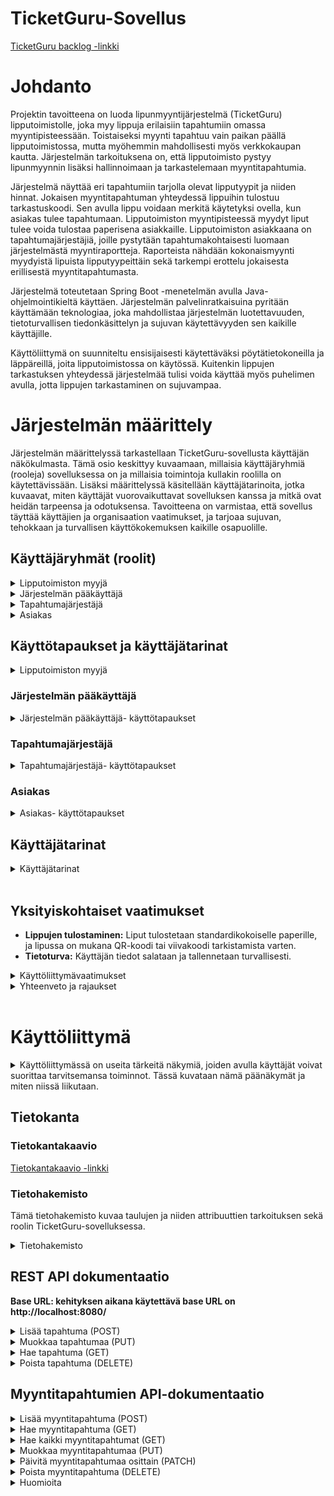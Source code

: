 # TicketGuru-Sovellus

[TicketGuru backlog -linkki](https://docs.google.com/spreadsheets/d/1MQNqwOzjuIXldOeYIx_NevCTvQeL70HyKikxyzmMKN8/edit?gid=0#gid=0)

# Johdanto
Projektin tavoitteena on luoda lipunmyyntijärjestelmä (TicketGuru) lipputoimistolle, joka myy lippuja erilaisiin tapahtumiin omassa myyntipisteessään. Toistaiseksi myynti tapahtuu vain paikan päällä lipputoimistossa, mutta myöhemmin mahdollisesti myös verkkokaupan kautta. Järjestelmän tarkoituksena on, että lipputoimisto pystyy lipunmyynnin lisäksi hallinnoimaan ja tarkastelemaan myyntitapahtumia.

Järjestelmä näyttää eri tapahtumiin tarjolla olevat lipputyypit ja niiden hinnat. Jokaisen myyntitapahtuman yhteydessä lippuihin tulostuu tarkastuskoodi. Sen avulla lippu voidaan merkitä käytetyksi ovella, kun asiakas tulee tapahtumaan. Lipputoimiston myyntipisteessä myydyt liput tulee voida tulostaa paperisena asiakkaille. Lipputoimiston asiakkaana on tapahtumajärjestäjiä, joille pystytään tapahtumakohtaisesti luomaan järjestelmästä myyntiraportteja. Raporteista nähdään kokonaismyynti myydyistä lipuista lipputyypeittäin sekä tarkempi erottelu jokaisesta erillisestä myyntitapahtumasta. 

Järjestelmä toteutetaan Spring Boot -menetelmän avulla Java-ohjelmointikieltä käyttäen. Järjestelmän palvelinratkaisuina pyritään käyttämään teknologiaa, joka mahdollistaa järjestelmän luotettavuuden, tietoturvallisen tiedonkäsittelyn ja sujuvan käytettävyyden sen kaikille käyttäjille. 

Käyttöliittymä on suunniteltu ensisijaisesti käytettäväksi pöytätietokoneilla ja läppäreillä, joita lipputoimistossa on käytössä. Kuitenkin lippujen tarkastuksen yhteydessä järjestelmää tulisi voida käyttää myös puhelimen avulla, jotta lippujen tarkastaminen on sujuvampaa.

# Järjestelmän määrittely

Järjestelmän määrittelyssä tarkastellaan TicketGuru-sovellusta käyttäjän näkökulmasta. Tämä osio keskittyy kuvaamaan, millaisia käyttäjäryhmiä (rooleja) sovelluksessa on ja millaisia toimintoja kullakin roolilla on käytettävissään. Lisäksi määrittelyssä käsitellään käyttäjätarinoita, jotka kuvaavat, miten käyttäjät vuorovaikuttavat sovelluksen kanssa ja mitkä ovat heidän tarpeensa ja odotuksensa. Tavoitteena on varmistaa, että sovellus täyttää käyttäjien ja organisaation vaatimukset, ja tarjoaa sujuvan, tehokkaan ja turvallisen käyttökokemuksen kaikille osapuolille.

## Käyttäjäryhmät (roolit)
<details>
<summary> Lipputoimiston myyjä</summary>


### Lipputoimiston myyjä
- Pystyy tarkastelemaan eri tapahtumien lippuja, niiden tyyppejä ja hintoja.
- Voi myydä asiakkaalle lipun ja tulostaa sen.
- Voi tarkastella myymiensä lippujen myyntiraportteja.
- Ei pysty muokkaamaan tapahtumiin kirjattuja lipputietoja tai hintoja.
</details>

<details>
<summary> Järjestelmän pääkäyttäjä</summary>

### Järjestelmän pääkäyttäjä
- Lipputoimiston henkilökuntaa.
- Pystyy käyttämään kaikkia järjestelmän ominaisuuksia (lisäys, muokkaus, poisto).
- Voi tarkastella kaikkien tapahtumien myyntiraportteja.
- Hallinnoi järjestelmän käyttäjien käyttöoikeuksia järjestelmään.
</details>

<details>
<summary> Tapahtumajärjestäjä</summary>

### Tapahtumajärjestäjä
- Pystyy tarkastelemaan omien tapahtumiensa lipputietoja.
- Voi luoda ja tulostaa myyntiraportteja omista tapahtumista.
</details>

<details>
<summary> Asiakas</summary>

### Asiakas
- Voi ostaa lippuja Lipputoimiston myyntipisteestä.
- Näkee ostamansa lipun tiedot (tapahtuma, lipputyyppi, hinta, tarkistuskoodi). Lipussa näkyy myös ostopäivämäärä ja aika.
</details>


## Käyttötapaukset ja käyttäjätarinat
<details>
<summary> Lipputoimiston myyjä </summary>

### Lipputoimiston myyjä

<details>
<summary> Lipputoimiston myyjä- käyttötapaukset</summary>
</br>

- **Käyttötapaus 1: Tapahtumien tarkastelu**
  - **Tavoite:** Myyjä haluaa tarkastella tapahtumien lippuja, niiden tyyppejä ja hintoja.
  - **Toimet:** Myyjä navigoi järjestelmään, valitsee tarkasteltavan tapahtuman ja katsoo sen tiedot, kuten lipputyypit ja lippujen hinnat.
  - **Tulos:** Myyjä saa näkyviin valitun tapahtuman tiedot ja voi tarkastella sen ominaisuuksia.

- **Käyttötapaus 2: Lipun myynti**
    - **Tavoite:** Myyjä haluaa myydä lipun asiakkaalle.
    - **Toimet:** Myyjä valitsee tapahtuman, valitsee lipputyypin, syöttää asiakkaan tiedot, hyväksyy maksun ja tulostaa lipun.
    - **Tulos:** Asiakas saa lipun ja järjestelmä tallentaa myyntitapahtuman tiedot.

- **Käyttötapaus 3: Myyntiraporttien tarkastelu**
    - **Tavoite:** Myyjä haluaa tarkastella myymiään lippuja.
    - **Toimet:** Myyjä kirjautuu järjestelmään, valitsee ajanjakson ja tarkastelee raporttia omista myynneistään.
    - **Tulos:** Myyjä saa näkyviin raportin myymistään lipuista.
</details>

</details>

### Järjestelmän pääkäyttäjä

<details>
<summary> Järjestelmän pääkäyttäjä- käyttötapaukset </summary>
</br>

- **Käyttötapaus 1: Tapahtuman luominen**
    - **Tavoite:** Pääkäyttäjä haluaa lisätä uuden tapahtuman järjestelmään.
    - **Toimet:** Pääkäyttäjä syöttää tapahtuman tiedot (nimi, päivämäärä, lipputyypit, hinnat) ja tallentaa tiedot.
    - **Tulos:** Uusi tapahtuma on näkyvissä järjestelmässä ja myytävissä liput on määritelty.

- **Käyttötapaus 2: Käyttäjien hallinta**
    - **Tavoite:** Pääkäyttäjä haluaa lisätä tai poistaa käyttäjän järjestelmässä.
    - **Toimet:** Pääkäyttäjä luo uuden käyttäjätilin, määrittää roolin ja käyttöoikeudet tai poistaa käyttäjätilin käyttöoikeudet.
    - **Tulos:** Uusi käyttäjä on lisätty/poistettu ja voi käyttää järjestelmää määritettyjen oikeuksien mukaisesti.

- **Käyttötapaus 3: Tapahtumien myyntiraporttien tarkastelu**
    - **Tavoite:** Pääkäyttäjä haluaa tarkastella kaikkien tapahtumien myyntiraportteja.
    - **Toimet:** Pääkäyttäjä kirjautuu järjestelmään, valitsee tarkasteltavat tapahtumat ja aikajaksot, ja tarkastelee myyntiraportteja.
    - **Tulos:** Pääkäyttäjä saa näkyviin yhteenvedon myynnistä kaikkien tapahtumien osalta ja voi analysoida myyntitietoja.

</details>

### Tapahtumajärjestäjä

<details>
<summary> Tapahtumajärjestäjä- käyttötapaukset </summary>
</br>

- **Käyttötapaus 1: Myyntiraportin luominen**
    - **Tavoite:** Tapahtumajärjestäjä haluaa tarkastella myyntiraporttia omasta tapahtumastaan.
    - **Toimet:** Tapahtumajärjestäjä valitsee tapahtuman ja aikajakson, luo raportin ja tulostaa sen.
    - **Tulos:** Tapahtumajärjestäjä saa raportin tapahtuman myynnistä.

- **Käyttötapaus 2: Myyntiraporttien tarkastelu**
    - **Tavoite:** Tapahtumajärjestäjä haluaa tarkastella myymiään lippuja.
    - **Toimet:** Tapahtumajärjestäjä kirjautuu järjestelmään, valitsee ajanjakson ja tarkastelee raporttia omista myynneistään.
    - **Tulos:** Tapahtumajärjestäjä saa näkyviin raportin myymistään lipuista.
</details>

</details>

### Asiakas

<details>
<summary> Asiakas- käyttötapaukset</summary>
</br>

- **Käyttötapaus 1: Lipun ostaminen**
    - **Tavoite:** Asiakas haluaa ostaa lipun tapahtumaan.
    - **Toimet:** Asiakas valitsee tapahtuman, valitsee lipputyypin, maksaa lipun ja saa tulostetun lipun.
    - **Tulos:** Asiakas saa lipun ja voi tarkistaa sen tiedot.

- **Käyttötapaus 2: Lippujen tarkastelu**
    - **Tavoite:** Asiakas haluaa tarkastella ostamansa lipun tietoja.
    - **Toimet:** Asiakas kirjautuu järjestelmään, valitsee lipun ja tarkastelee sen tietoja, kuten tapahtuman, lipputyypin, hinnan ja tarkistuskoodin.
    - **Tulos:** Asiakas näkee lipun tiedot ja voi varmistaa lipun oikeellisuuden.
</details>

## Käyttäjätarinat
<details> 
    <summary> Käyttäjätarinat </summary>

<details>
<summary>  Lista käyttäjätarinoista   </summary>
</br>

- **Käyttäjänä haluan ostaa liput tapahtumaan** niin, että voin valita tapahtuman, lipputyypin (aikuinen, lapsi, eläkeläinen jne.) ja ostaa haluamani määrän lippuja helposti. Tavoitteenani on sujuva ostokokemus ilman ongelmia.

- **Käyttäjänä haluan nähdä kaikki tulevat tapahtumat** niin, että voin valita tapahtuman ajan, paikan ja kuvauksen perusteella.

- **Käyttäjänä haluan tarkastella myyntiraporttia** niin, että näen myydyt liput (tyypin ja määrän) ja kokonaissumman nopeasti yhdellä silmäyksellä.

- **Käyttäjänä haluan hallinnoida tapahtumia** niin, että voin lisätä, muokata ja poistaa tapahtumia, sekä hallita niihin liittyviä lippuja ja niiden määriä.

- **Käyttäjänä haluan tulostaa ostamani liput** niin, että voin käyttää niitä tapahtumassa ilman erillisiä toimenpiteitä.

- **Yrityksenä haluan pystyä näkemään lipunmyynnin trendejä** ajan mittaan, jotta voin suunnitella tulevia tapahtumia ja optimoida lippujen hinnoittelua.

- **Yrityksenä haluan luoda ja hallita tapahtumia** yksinkertaisesti, jotta voin lisätä uusia tapahtumia, määrittää lipputyypit, hinnat ja määrät tehokkaasti.

- **Yrityksenä haluan varmistaa, että sovellus toimii hyvin eri laitteilla**, jotta voin hallita tapahtumia ja tarkastella raportteja sekä työpöydältä että mobiililaitteilta.

- **Käyttäjänä haluan sovelluksen latautuvan nopeasti**, jotta voin käyttää sitä sujuvasti ilman pitkiä odotusaikoja.

- **Käyttäjänä haluan, että tietoni ovat suojattuja** ja että sovellus käyttää vahvoja salausmenetelmiä, jotta henkilökohtaiset tietoni ovat turvassa.

- **Yrityksenä haluan integroivan sovelluksen useisiin maksujärjestelmiin**, jotta asiakkaat voivat maksaa liput haluamallaan tavalla.

- **Käyttäjänä haluan sovelluksen olevan helppokäyttöinen ja intuitiivinen**, jotta voin löytää tarvittavat tiedot ja toiminnot vaivattomasti.

- **Kehittäjänä haluan laatia testitapaukset eri sovelluksen toiminnoille**, jotta voimme varmistaa, että kaikki osat toimivat oikein ennen julkaisua.

- **Kehittäjänä haluan seurata ja raportoida sovelluksen virheitä ja bugeja**, jotta ne voidaan korjata nopeasti ja parantaa sovelluksen laatua.
</details>

</details>

</br>

## Yksityiskohtaiset vaatimukset

- **Lippujen tulostaminen:** Liput tulostetaan standardikokoiselle paperille, ja lipussa on mukana QR-koodi tai viivakoodi tarkistamista varten.
- **Tietoturva:** Käyttäjän tiedot salataan ja tallennetaan turvallisesti.
</details>

<details>
<summary> Käyttöliittymävaatimukset </summary>

## Käyttöliittymävaatimukset

- **Myyjän käyttöliittymä:** Yksinkertainen ja selkeä käyttöliittymä, jossa on helppo navigoida tapahtumien ja lippujen välillä.
- **Raporttien tarkastelu:** Raportit esitetään visuaalisesti ymmärrettävällä tavalla, kuten taulukoina tai kaavioina.
</details>

<details>
<summary> Yhteenveto ja rajaukset </summary>

## Yhteenveto ja rajaukset

- **Sisältyvät toiminnot:** Lipun myynti, lippujen tulostaminen, myyntiraportit, käyttäjien hallinta.
- **Ei sisälly:** Verkkokauppatoiminnot (tulevaisuudessa mahdollisesti).
</details>

</br>

# Käyttöliittymä

<details>
<summary>Käyttöliittymässä on useita tärkeitä näkymiä, joiden avulla käyttäjät voivat suorittaa tarvitsemansa toiminnot. Tässä kuvataan nämä päänäkymät ja miten niissä liikutaan.</summary>

<details>
<summary> Etusivu </summary>
</br>

- **Miksi:** Etusivu toimii pääsivuna, josta käyttäjä pääsee kaikkiin tärkeimpiin osiin sovelluksessa.
- **Mitä:** Sivulla on linkit tapahtumien hallintaan, lipunmyyntiin ja raporttien tarkasteluun.
- **Siirtymiset:** Etusivulta käyttäjä pääsee helposti muihin näkymiin ja takaisin.

</details>

<details>

<summary> Tapahtumien hallinta </summary>
</br>

- **Miksi:** Täällä käyttäjä voi hallita tapahtumia, kuten lisätä, muokata ja poistaa niitä.
- **Mitä:** Näkymässä on lista tapahtumista, lomake uusille tapahtumille ja työkalut tapahtumien muokkaamiseen.
- **Siirtymiset:** Käyttäjä voi siirtyä etusivulta tapahtumien hallintaan ja takaisin etusivulle.
</details>

<details>
<summary> Lipunmyyntinäkymä </summary>
</br>

- **Miksi:** Tämä on myyjien työskentelynäkymä, jossa he voivat myydä lippuja asiakkaille.
- **Mitä:** Näkymässä valitaan tapahtuma, lipputyyppi, syötetään asiakastiedot ja maksetaan liput.
- **Siirtymiset:** Etusivulta käyttäjä pääsee lipunmyyntiin ja takaisin. Lipunmyyntitapahtumasta voi siirtyä myös myyntiraporttiin.
</details>


<details>
<summary> Myyntiraportit </summary>
</br>

- **Miksi:** Täällä käyttäjä voi tarkastella myyntiraportteja ja saada kokonaiskuvan myynnistä.
- **Mitä:** Näkymässä on raporttilistat, suodatusvaihtoehdot ja yksityiskohtaiset myyntitiedot.
- **Siirtymiset:** Raporttien tarkastelusta voi palata etusivulle.
</details>

<details>
<summary> Asiakasnäkymä </summary>
</br>

- **Miksi:** Asiakkaat voivat tarkastella ostamiaan lippuja ja tapahtumatietoja.
- **Mitä:** Näkymässä näkyvät ostetut liput, tapahtumatiedot ja tarkistuskoodi.
- **Siirtymiset:** Asiakas voi siirtyä asiakasnäkymään etusivulta ja palata takaisin etusivulle.
</details>


### Käyttöliittymäkaavio
- **Kaavio:** [Käyttöliittymäkaavio -linkki](https://docs.google.com/spreadsheets/d/1MQNqwOzjuIXldOeYIx_NevCTvQeL70HyKikxyzmMKN8/edit?gid=643351026#gid=643351026)
- **Miksi:** Käyttöliittymäkaavio näyttää, miten eri näkymät liittyvät toisiinsa ja miten käyttäjä navigoi niiden välillä.
</details>

## Tietokanta

### Tietokantakaavio
[Tietokantakaavio -linkki](https://docs.google.com/spreadsheets/d/1MQNqwOzjuIXldOeYIx_NevCTvQeL70HyKikxyzmMKN8/edit?gid=1081752884#gid=1081752884)

### Tietohakemisto
Tämä tietohakemisto kuvaa taulujen ja niiden attribuuttien tarkoituksen sekä roolin TicketGuru-sovelluksessa.
<details>
<summary> Tietohakemisto </summary>

### Event (Tapahtuma)

<details>
<summary>Tapahtumataulu sisältää tiedot järjestettävistä tapahtumista, joihin myydään lippuja. Yksi tapahtuma voi sisältää useita lippuja ja lipputyyppejä.</summary>
</br>

| Kenttä           | Tyyppi           | Kuvaus                                                  |
| -----------------|------------------| ------------------------------------------------------- |
| eventId          | int (AN) PK      | Tapahtuman yksilöllinen tunniste.                       |
| eventName        | varchar(50)      | Tapahtuman nimi.                                        |
| eventDate        | date             | Tapahtuman päivämäärä.                                  |
| eventAddress     | varchar(50)      | Tapahtuman osoite.                                      |
| eventCity        | varchar(50)      | Kaupunki, jossa tapahtuma järjestetään.                 |
| eventDescription | varchar(50)      | Lyhyt kuvaus tapahtumasta.                              |

</details>
</br>

### TicketType (Lipputyyppi)

<details>
<summary> Lipputyyppitaulu sisältää tiedot lipun erilaisista tyypeistä. Yksi lipputyyppi voi liittyä useisiin tapahtuman lipputyyppeihin. </summary>
</br>

| Kenttä            | Tyyppi           | Kuvaus                                                  |
| ------------------|------------------| ------------------------------------------------------- |
| ticketTypeId      | int (AN) PK      | Lipputyypin yksilöllinen tunniste.                      |
| name              | varchar(30)      | Lipputyypin nimi (esim. aikuinen, lapsi).               |

</details>
</br>

### EventTicketType (Tapahtuman lipputyyppi)

<details>
<summary>Tapahtuman lipputyyppitaulu sisältää tiedot tietyn tapahtuman lipputyypeistä, niiden jäljellä olevasta lippumäärästä sekä hinnasta. Jokainen tapahtuma voi sisältää useita lipputyyppejä. Lipputyypit ovat määritetty TicketType-taulussa ja eri tapahtumat Event-taulussa.</summary>
</br>

| Kenttä            | Tyyppi           | Kuvaus                                                   |
| ------------------|------------------| -------------------------------------------------------- |
| eventTicketTypeId | int (AN) PK      | Tapahtuman lipputyypin yksilöllinen tunniste.            |
| ticketTypeId      | int FK           | Viittaus lipputyyppiin (TicketType-taulu).               |
| eventId           | int FK           | Viittaus tapahtumaan (Event-taulu).                      |
| price             | double           | Lipputyypin hinta tietyssä tapahtumassa.                 |
| ticketsInStock    | int              | Tapahtuman lipputyypin jäljellä olevien lippujen määrä.  |

</details>
</br>

### Ticket (Lippu)

<details>
<summary>Lipputaulu sisältää tiedot myydyistä lipuista tiettyihin tapahtumiin. Yksi lippu kuuluu yhteen tapahtuman lipputyyppiin. Yhdessä myyntitapahtumassa voi olla useita lippuja.</summary>
</br>

| Kenttä            | Tyyppi           | Kuvaus                                                     |
| ------------------|------------------| ---------------------------------------------------------- |
| ticketId          | int (AN) PK      | Yksittäisen lipun tunniste.                                |
| eventTicketTypeId | int FK           | Viittaus tietyn tapahtuman lipputyyppiin (EventTicketType).|
| orderId           | int FK           | Viittaus myyntitapahtumaan (Order).                        |
| ticketCode        | varchar(30)      | Lipun yksilöllinen tarkistuskoodi (QR- tai viivakoodi).    |
| isValid           | boolean          | Indikaatio siitä, onko lippu vielä voimassa.               |

</details>
</br>

### OrderDetails (Tilauksen tiedot)

<details>
<summary>Tilauksen tiedot -taulu sisältää yksityiskohtaiset tiedot siitä, kuinka monta tietyn tapahtuman lipputyypin lippua ostetaan ja mikä yhden lipun hinta on ostohetkellä. Sama tilaus (Order) voi sisältää useita eri lipputyyppejä tapahtumiin.</summary>
</br>

| Kenttä           | Tyyppi           | Kuvaus                                                  |
| -----------------|------------------| --------------------------------------------------------|
| orderDetailId    | int (AN) PK      | Tilauksen yksityiskohtien tunniste.                     |
| orderId          | int FK           | Viittaus tilaukseen (Order).                            |
| eventTicketTypeId| int FK           | Viittaus tapahtuman lipputyyppiin (EventTicketType).    |
| unitPrice        | double           | Tilauksen määrä tiettyä tapahtuman lipputyyppiä.        |
| quantity         | int              | Lipun yksikköhinta tilauksen hetkellä.                  |

</details>
</br>

### Order (Tilaus)

<details>
<summary>Tilaus -taulu sisältää tiedot tiettyyn tilaukseen liittyvästä asiakkaasta ja myyjästä sekä päivämäärästä. Yhdessä tilauksessa voi olla useita eri tapahtumien lippuihin liittyviä ostoja.</summary>
</br>

| Kenttä            | Tyyppi           | Kuvaus                                                  |
| ------------------|------------------| --------------------------------------------------------|
| orderId           | int (AN) PK      | Tilauksen yksilöllinen tunniste.                        |
| salespersonId     | int FK           | Viittaus myyjään (SalesPerson-taulu).                   |
| orderDate         | date             | Tilauksen päivämäärä.                                   |

</details>
</br>

### SalesPerson (Myyjä)

<details>
<summary>Myyjien tiedot sisältävä taulu, jossa säilytetään tietoa lipputoimiston työntekijöistä. Yksi myyjä voi käsitellä useita tilauksia.</summary>
</br>

| Kenttä            | Tyyppi           | Kuvaus                                                  |
| ------------------|------------------| --------------------------------------------------------|
| salesPersonId     | int (AN) PK      | Myyjän yksilöllinen tunniste.                           |
| username          | varchar(30)      | Myyjän käyttäjätunnus.                                  |
| passwordHash      | varchar(30)      | Myyjän salasana.                                        |
| lastName          | varchar(30)      | Myyjän sukunimi.                                        |
| firstName         | varchar(30)      | Myyjän etunimi.                                         |
| phone             | varchar(30)      | Myyjän puhelinnumero.                                   |

</details>
</br>

[Linkki tietokantakaavioon](https://docs.google.com/spreadsheets/d/1MQNqwOzjuIXldOeYIx_NevCTvQeL70HyKikxyzmMKN8/edit?gid=1081752884#gid=1081752884)
</details>

## REST API dokumentaatio

**Base URL: kehityksen aikana käytettävä base URL on http://localhost:8080/**


<details>
<summary>  Lisää tapahtuma (POST)</summary>

* Metodi: POST
* Polku: /events

Sisältö:

```
{
            "eventName": "Concert 1",
            "eventDate": "2024-10-01T05:08:30.651+00:00",
            "eventAddress": "Event Address 1",
            "eventCity": "Helsinki",
            "eventDescription": "A great concert event",
            "eventTicketTypes": [
                {
                    "ticketType": {
                        "id": 1,
                        "name": "Aikuinen"
                    },
                    "price": 10,
                    "ticketsInStock": 40
                }
            ]
        }

```
* Paluukoodi: 201 Created

```
{
    "eventId": 1,
    "eventName": "Concert 1",
    "eventDate": "2024-10-01T05:08:30.651+00:00",
    "eventAddress": "Event Address 1",
    "eventCity": "Helsinki",
    "eventDescription": "A great concert event",
    "eventTicketTypes": [
        {
            "id": 3,
            "price": 10.0,
            "ticketsInStock": 40
        }
    ]
}
```

* Virhekoodit:
    * 400 Bad Request: Pyynnössä oli virheellisiä tietoja (esim. puuttuvat tai väärän tyyppiset kentät).
    * 403 Forbidden: Käyttäjällä ei ole oikeuksia luoda tapahtumaa.

Sisältö:
```
{}
```
</details>

<details>
<summary> Muokkaa tapahtumaa (PUT) </summary>

* Metodi: PUT
* Polku: /events/{id}
* Polkuparametri:
    * id: Muokattavan tapahtuman yksilöivä tunnus

 Sisältö:   

```
   {
    "eventName": "Concert 1",
    "eventDate": "2024-10-01T09:43:35.689+00:00",
    "eventAddress": "Event Address 1",
    "eventCity": "Helsinki",
    "eventDescription": "A great concert event",
    "eventTicketTypes": [
        {
            "id": 1,
            "ticketType": {
                "id": 1,
                "name": "Aikuinen"
            },
            "price": 20.0,
            "ticketsInStock": 50
        },
        {
            "id": 2,
            "ticketType": {
                "id": 2,
                "name": "Lapsi"
            },
            "price": 10.0,
            "ticketsInStock": 60
        },
        {
            "id": 3,
            "ticketType": {
                "id": 3,
                "name": "VIP"
            },
            "price": 100.0,
            "ticketsInStock": 15
        }
    ]
}

```
* Paluukoodi: 200 OK

```
Sisältö: 
{
    "eventId": 1,
    "eventName": "Concert 1",
    "eventDate": "2024-10-01T09:43:35.689+00:00",
    "eventAddress": "Updated Event Address 1",
    "eventCity": "Updated City",
    "eventDescription": "Updated description",
    "eventTicketTypes": [
        {
            "id": 1,
            "ticketType": {
                "id": 1,
                "name": "Aikuinen"
            },
            "price": 20.0,
            "ticketsInStock": 50
        },
        {
            "id": 2,
            "ticketType": {
                "id": 2,
                "name": "Lapsi"
            },
            "price": 10.0,
            "ticketsInStock": 60
        },
        {
            "id": 3,
            "ticketType": {
                "id": 3,
                "name": "VIP"
            },
            "price": 100.0,
            "ticketsInStock": 15
        }
    ]
}

```

* Virhekoodit:
    * 400 Bad Request: Pyynnössä oli virheellisiä tietoja.
    * 403 Forbidden: Käyttäjällä ei ole oikeuksia muokata tätä tapahtumaa.
    * 404 Not Found: Tapahtumaa annetulla id:ia ei löytynyt.

Sisältö:
```
{}
```

</details>

<details>
<summary> Hae tapahtuma (GET) </summary>

* Metodi: GET
* Polku: /events/{id}
* Polkuparametri:
    * id: Haettavan tapahtuman yksilöivä tunnus
* Paluukoodi: 200 OK

Vastaus:

```
{
    "eventId": 1,
    "eventName": "Concert 1",
    "eventDate": "2024-10-20T11:56:35.830+00:00",
    "eventAddress": "Event Address 1",
    "eventCity": "Helsinki",
    "eventDescription": "A great concert event",
    "eventTicketTypes": [
        {
            "id": 1,
            "price": 20.0,
            "ticketsInStock": 48
        },
        {
            "id": 2,
            "price": 15.0,
            "ticketsInStock": 99
        }
    ]
}

```

* Query-parametrit ovat valinnaisia. Niitä käytetään hakujen suodattamiseen:

* **location:** Palauttaa vain ne tapahtumat, jotka järjestetään määritetyssä sijainnissa.
    * Esimerkki: /events?location=Helsinki
* **date**: Palauttaa vain ne tapahtumat, jotka järjestetään määritettynä päivämääränä.
    * Esimerkki: /events?date=2024-09-28
* **location** ja date voidaan yhdistää, jotta haetaan vain tietyn sijainnin tapahtumat tiettynä päivänä.
    * Esimerkki: /events?location=Helsinki&date=2024-09-28


* Virhekoodit:
    * 404 Not Found: Tapahtumaa annetulla query -parametrilla ei löytynyt

Sisältö:

```
{}
```
</details>

<details>
<summary> Poista tapahtuma (DELETE) </summary>

* Metodi: DELETE
* Polku: /event/{id}
*  Polkuparametri:
    * id: Poistettavan tapahtuman yksilöivä tunnus
* Paluukoodi: 204 No Content
Sisältö:
```
{}
```
* Virhekoodit:
    * 404 Not Found: Tapahtumaa annetulla query -parametrilla ei löytynyt
    * 403 Forbidden: Käyttäjällä ei ole oikeuksia poistaa tätä tapahtumaa.

Sisältö:

```
{}
```
</details>

## Myyntitapahtumien API-dokumentaatio


<details>
<summary> Lisää myyntitapahtuma (POST) </summary>

### Lisää myyntitapahtuma (POST)

* **Metodi**: POST
* **Polku**: `/orders`

#### Pyynnön sisältö:

```json
{
  "salespersonId": 1,
  "orderDetails": [
    {
      "eventTicketTypeId": 1,
      "quantity": 2,
      "unitPrice": 20.0
    },
    {
      "eventTicketTypeId": 2,
      "quantity": 1,
      "unitPrice": 15.0
    }
  ]
}
```

#### Paluukoodi:

- **201 Created**

#### Vastaus:

```json
{
  "salespersonId": 1,
  "orderDetails": [
    {
      "eventTicketTypeId": 1,
      "quantity": 2,
      "unitPrice": 20.0
    },
    {
      "eventTicketTypeId": 2,
      "quantity": 1,
      "unitPrice": 15.0
    }
  ],
  "orderId": 1,
  "salespersonFirstName": "Peter",
  "salespersonLastName": "Smith",
  "orderDate": "2024-10-18T16:29:01.067+00:00"
}
```

#### Virhekoodit:

- **409 Conflict**: Yritettiin tehdä tilaus lipuista, joita ei ole varastossa.
  - *Esimerkki*: Tilaus ylittää varastosaldon:
    ```json
    {
      "error": "Not enough tickets in stock"
    }
    ```

</details>

<details>
<summary> Hae myyntitapahtuma (GET)</summary>

### Hae myyntitapahtuma (GET)

* **Metodi**: GET
* **Polku**: `/orders/{orderId}`
* **Polkuparametri**:
  - `orderId`: Haettavan tilauksen yksilöivä tunnus

#### Paluukoodi:

- **200 OK**

#### Vastaus:

```json
{
  "salespersonId": 1,
  "orderDetails": [
    {
      "eventTicketTypeId": 1,
      "quantity": 2,
      "unitPrice": 20.0
    },
    {
      "eventTicketTypeId": 2,
      "quantity": 1,
      "unitPrice": 15.0
    }
  ],
  "orderId": 1,
  "salespersonFirstName": "Peter",
  "salespersonLastName": "Smith",
  "orderDate": "2024-10-18T16:29:01.067+00:00"
}
```

#### Virhekoodit:

- **404 Not Found**: Tilausta annetulla `orderId`:llä ei löytynyt.
  - *Vastaus*:
    ```json
    {
      "error": "Order with ID 99999 not found"
    }
    ```

</details>

<details>
<summary> Hae kaikki myyntitapahtumat (GET)</summary>

### Hae kaikki myyntitapahtumat (GET)

* **Metodi**: GET
* **Polku**: `/orders`

#### Paluukoodi:

- **200 OK**

#### Vastaus:

```json
[
  {
    "salespersonId": 1,
    "orderDetails": [
      {
        "eventTicketTypeId": 1,
        "quantity": 2,
        "unitPrice": 20.0
      },
      {
        "eventTicketTypeId": 2,
        "quantity": 1,
        "unitPrice": 15.0
      }
    ],
    "orderId": 1,
    "salespersonFirstName": "Peter",
    "salespersonLastName": "Smith",
    "orderDate": "2024-10-18T16:29:01.067+00:00"
  },
  {
    "salespersonId": 2,
    "orderDetails": [
      {
        "eventTicketTypeId": 1,
        "quantity": 2,
        "unitPrice": 20.0
      },
      {
        "eventTicketTypeId": 2,
        "quantity": 5,
        "unitPrice": 15.0
      }
    ],
    "orderId": 2,
    "salespersonFirstName": "Anna",
    "salespersonLastName": "Brown",
    "orderDate": "2024-10-18T16:29:05.538+00:00"
  }
]
```

</details>

<details>
<summary> Muokkaa myyntitapahtumaa (PUT)</summary>

### Muokkaa myyntitapahtumaa (PUT)

* **Metodi**: PUT
* **Polku**: `/orders/{orderId}`
* **Polkuparametri**:
  - `orderId`: Muokattavan tilauksen yksilöivä tunnus

#### Pyynnön sisältö:

Voit päivittää `salespersonId`, mutta **`orderDetails`-kenttää ei voi muokata** tilauksen luomisen jälkeen.

*Esimerkki*:

```json
{
  "salespersonId": 1
}
```

#### Paluukoodi:

- **200 OK**

#### Vastaus:

```json
{
  "salespersonId": 1,
  "orderDetails": [
    {
      "eventTicketTypeId": 1,
      "quantity": 2,
      "unitPrice": 20.0
    },
    {
      "eventTicketTypeId": 2,
      "quantity": 5,
      "unitPrice": 15.0
    }
  ],
  "orderId": 2,
  "salespersonFirstName": "Peter",
  "salespersonLastName": "Smith",
  "orderDate": "2024-10-18T16:29:05.538+00:00"
}
```

#### Virhekoodit:

- **400 Bad Request**: Yritettiin muokata `orderDetails`-kenttää, mikä ei ole sallittua.
  - *Vastaus*:
    ```json
    {
      "error": "Modifying order details is not allowed after order creation."
    }
    ```
- **404 Not Found**: Tilausta annetulla `orderId`:llä ei löytynyt.

</details>

<details>
<summary> Päivitä myyntitapahtumaa osittain (PATCH)</summary>

### Päivitä myyntitapahtumaa osittain (PATCH)

* **Metodi**: PATCH
* **Polku**: `/orders/{orderId}`
* **Polkuparametri**:
  - `orderId`: Muokattavan tilauksen yksilöivä tunnus

#### Pyynnön sisältö:

Voit päivittää `salespersonId`.

*Esimerkki*:

```json
{
  "salespersonId": 2
}
```

#### Paluukoodi:

- **200 OK**

#### Vastaus:

```json
{
  "salespersonId": 2,
  "orderDetails": [
    {
      "eventTicketTypeId": 1,
      "quantity": 2,
      "unitPrice": 20.0
    },
    {
      "eventTicketTypeId": 2,
      "quantity": 5,
      "unitPrice": 15.0
    }
  ],
  "orderId": 2,
  "salespersonFirstName": "Anna",
  "salespersonLastName": "Brown",
  "orderDate": "2024-10-18T16:29:05.538+00:00"
}
```

#### Virhekoodit:

- **400 Bad Request**: Yritettiin muokata `orderDetails`-kenttää, mikä ei ole sallittua.
  - *Vastaus*:
    ```json
    {
      "error": "Modifying order details is not allowed after order creation."
    }
    ```
- **404 Not Found**: Tilausta annetulla `orderId`:llä ei löytynyt.

</details>

<details>
<summary> Poista myyntitapahtuma (DELETE) </summary>

### Poista myyntitapahtuma (DELETE)

* **Metodi**: DELETE
* **Polku**: `/orders/{orderId}`
* **Polkuparametri**:
  - `orderId`: Poistettavan tilauksen yksilöivä tunnus

#### Paluukoodi:

- **204 No Content**

#### Virhekoodit:

- **404 Not Found**: Tilausta annetulla `orderId`:llä ei löytynyt.

</details>

<details>
<summary> Huomioita </summary>

### Huomioita

- **OrderDTO** sisältää seuraavat kentät:

  - `salespersonId` (pakollinen): Myyjän tunniste.
  - `orderDetails` (pakollinen tilauksen luomisessa): Lista tilauksen yksityiskohdista.
  - `orderId`: Tilauksen tunniste (vastauksessa).
  - `salespersonFirstName`: Myyjän etunimi (vastauksessa).
  - `salespersonLastName`: Myyjän sukunimi (vastauksessa).
  - `orderDate`: Tilauksen päivämäärä (vastauksessa).

- **OrderDetailsDTO** sisältää seuraavat kentät:

  - `eventTicketTypeId` (pakollinen): Tapahtuman lipputyypin tunniste.
  - `quantity` (pakollinen, positiivinen kokonaisluku): Lipun määrä.
  - `unitPrice` (pakollinen): Yksikköhinta.

- **Tilauksen muokkaus**:

  - Tilauksen luomisen jälkeen **`orderDetails`-kenttää ei voi muokata**. Yritettäessä muokata sitä, saadaan virhe:
    ```json
    {
      "error": "Modifying order details is not allowed after order creation."
    }
    ```

- **Virheiden käsittely**:

  - Virheet palautetaan JSON-muodossa, jossa on `error`-kenttä ja virheviesti.
  - Validointivirheet voivat palauttaa listan virheistä:
    ```json
    [
      "OrderDetailsDTO: Quantity must be greater than 0"
    ]
    ```

- **Varastosaldot**:

  - Tilauksia ei voi tehdä, jos liput ovat loppuneet varastosta. Yritettäessä tehdään virhe:
    ```json
    {
      "error": "Not enough tickets in stock"
    }
    ```


## Lippujen (Ticket) API-pyynnöt

### CORS ominaisuudet

Tähän sovellukseen on määritetty CORS-säännöt seuraavasti:
- Endpoint `/tickets/ticketcode/**` on julkisesti saatavilla, eikä se vaadi autentikointia. Tämä endpoint sallii kaikki alkuperät (`*`) ja seuraavat metodit: `GET` ja `PATCH`.
- Kaikki muut `TicketController`-endpointit ovat suojattuja ja vaativat käyttäjäroolin (`ADMIN` tai `SALESPERSON`). Näitä ei ole avattu julkisesti CORS-säännöissä.
- Lisätietoja CORS-määrityksistä löytyy sovelluksen lähdekoodista `SecurityConfig`-luokasta.

<details> <summary>Hae kaikki liput (GET)</summary>

* **Metodi**: GET
* **Polku**: `/tickets`
* **Käyttöoikeudet**: ADMIN, SALESPERSON
* **Paluukoodit**:
 - 200 OK - Kutsu onnistui, liput löytyivät.
 - 401 Unauthorized - Käyttäjä ei ole kirjautunut sisään tai käyttäjätunnus/salasana on virheellinen.
 - 403 Forbidden - Käyttäjällä ei ole riittäviä käyttöoikeuksia.

Vastaus:

```
[
    {
        "id": 4,
        "ticketCode": "a9e94359-b259-4a90-ada7-b03b7dfd2a00",
        "valid": true
    },
    {
        "id": 5,
        "ticketCode": "abdb4c97-c258-49e5-85e5-6c9b4df1cb36",
        "valid": true
    },
    {
        "id": 6,
        "ticketCode": "6c51d8f2-59c3-4780-9b22-2d6cd974d9d9",
        "valid": true
    }
]
```
</details>

<details> <summary>Hae lippu ID:n perusteella (GET)</summary>

* **Metodi**: GET
* **Polku**: `/tickets/{id}`
* **Käyttöoikeudet**: ADMIN, SALESPERSON
* **Paluukoodit**:
 - 200 OK - Kutsu onnistui, lippu löytyi.
 - 400 Bad Request - Id ei ole kelvollinen (esim. väärässä muodossa).
 - 404 Not Found - Lippua ei löydy annetulla Id:llä.
 - 401 Unauthorized - Käyttäjä ei ole kirjautunut sisään tai käyttäjätunnus/salasana on virheellinen.
 - 403 Forbidden - Käyttäjällä ei ole riittäviä käyttöoikeuksia.

#### **Vastaus**

```
{
        "id": 6,
        "ticketCode": "6c51d8f2-59c3-4780-9b22-2d6cd974d9d9",
        "valid": true
    }
```
</details>

<details> <summary>Hae liput tapahtuman mukaan (GET)</summary>

* **Metodi**: GET
* **Polku**: `/tickets/event/{eventId}`
* **Käyttöoikeudet**: ADMIN, SALESPERSON
* **Paluukoodit**:
 - 200 OK - Kutsu onnistui, lippu löytyi.
 - 400 Bad Request - Tapahtuman id ei ole kelvollinen (esim. väärässä muodossa).
 - 404 Not Found - Lippua ei löydy annetulla tapahtuman id:llä.
 - 401 Unauthorized - Käyttäjä ei ole kirjautunut sisään tai käyttäjätunnus/salasana on virheellinen.
 - 403 Forbidden - Käyttäjällä ei ole riittäviä käyttöoikeuksia.

#### Vastaus:

```
[
    {
        "id": 4,
        "ticketCode": "a9e94359-b259-4a90-ada7-b03b7dfd2a00",
        "valid": true
    },
    {
        "id": 5,
        "ticketCode": "abdb4c97-c258-49e5-85e5-6c9b4df1cb36",
        "valid": true
    },
    {
        "id": 7,
        "ticketCode": "08d99549-1009-4b5a-90e4-3b60f7ee5d56",
        "valid": true
    },
    {
        "id": 8,
        "ticketCode": "60c19382-d3b9-4511-b28f-8eaa7c2eba61",
        "valid": true
    },
    {
        "id": 10,
        "ticketCode": "7b0bbe91-ef65-4758-80de-373c7e23146e",
        "valid": true
    }
]
```
</details>

<details> <summary>Hae liput tilauksen mukaan (GET)</summary>

* **Metodi**: GET
* **Polku**: `/tickets/order/{orderId}`
* **Käyttöoikeudet**: ADMIN, SALESPERSON
* **Paluukoodit**:
 - 200 OK - Kutsu onnistui, lippu löytyi.
 - 400 Bad Request - Tilauksen id ei ole kelvollinen (esim. väärässä muodossa).
 - 404 Not Found - Lippua ei löydy annetulla tilauseb id:llä.
 - 401 Unauthorized - Käyttäjä ei ole kirjautunut sisään tai käyttäjätunnus/salasana on virheellinen.
 - 403 Forbidden - Käyttäjällä ei ole riittäviä käyttöoikeuksia.

#### Vastaus:

```
[
    {
        "id": 4,
        "ticketCode": "a9e94359-b259-4a90-ada7-b03b7dfd2a00",
        "valid": true
    },
    {
        "id": 5,
        "ticketCode": "abdb4c97-c258-49e5-85e5-6c9b4df1cb36",
        "valid": true
    },
    {
        "id": 6,
        "ticketCode": "6c51d8f2-59c3-4780-9b22-2d6cd974d9d9",
        "valid": true
    }
]
```
</details>

<details> <summary>Hae lippu lippukoodin perusteella (GET)</summary>

* **Metodi**: GET
* **Polku**: `/tickets/ticketcode/{ticketCode}`
* **Käyttöoikeudet**: Julkinen (ei vaadi autentikointia)
* **Paluukoodit**:
 - 200 OK - Kutsu onnistui, lippu löytyi.
 - 400 Bad Request - Lippukoodi ei ole kelvollinen (esim. väärässä muodossa).
 - 404 Not Found - Lippua ei löydy annetulla lippukoodilla.

#### Vastaus:

```
    {
        "id": 4,
        "ticketCode": "a9e94359-b259-4a90-ada7-b03b7dfd2a00",
        "valid": true
    }
```
  
</details>

<details> <summary>Päivitä lippukoodin tiedot (PATCH)</summary>

* **Metodi**: PATCH
* **Polku**: `/tickets/ticketcode/{ticketCode}`
* **Käyttöoikeudet**: Julkinen (ei vaadi autentikointia)

#### Pyynnön runko:

```
{
  "isValid": false
}
```
</details>

* **Paluukoodit**:
 - 200 OK - Kutsu onnistui, lipun tiedot päivitettiin.
 - 400 Bad Request - Pyyntö on puutteellinen tai sisältää virheellistä tietoa (esim. päivitettävät kentät puuttuvat).
 - 404 Not Found - Lippua ei löydy annetulla lippukoodilla.

#### Vastaus:

```
{
        "id": 4,
        "ticketCode": "a9e94359-b259-4a90-ada7-b03b7dfd2a00",
        "valid": false
    }
```

# Autentikaatio

<details>
<summary> Autentikointiprosessi </summary>
<br/>

TicketGuru-sovelluksessa käytetään perinteistä käyttäjätunnus-salasana -autentikaatiota. 

## Perustason autentikointi (Basic Authentication)

Perustason autentikointi on määritetty Spring Boot -sovelluksessa käyttäen SecurityFilterChain-luokkaa. Autentikointi tapahtuu HTTP-pyyntöjen yhteydessä, joissa käyttäjätunnus ja salasana lähetetään base64-koodattuna Authorization-otsikossa. Tämä mahdollistaa käyttäjän todennuksen, ennen kuin he saavat pääsyn sovelluksen API-pyyntöihin.

## Turvallisuuskonfiguraation selitys

Sovelluksen turvallisuuskonfiguraatio on määritelty `SecurityConfig`-luokassa, joka hallitsee autentikoinnin ja valtuutuksen sääntöjä. Tämä luokka käyttää Spring Security -kirjastoa, joka tarjoaa joustavan ja tehokkaan tavan hallita käyttäjien pääsyä sovellukseen.

### Turvallisuuskonfiguraation Ominaisuudet

1. **Autentikointi**: `SecurityConfig` määrittelee, että kaikki API-pyynnöt vaativat käyttäjän tunnistamista. Tämä tapahtuu perustason autentikoinnin (Basic Authentication) avulla, jossa käyttäjätunnus ja salasana lähetetään base64-koodattuna HTTP-otsikossa.

2. **Käyttöoikeudet**: Luokassa määritellään myös, mitkä käyttäjäroolit voivat käyttää mitäkin sovelluksen toimintoja. Esimerkiksi:
   - Admin-käyttäjät voivat käyttää kaikkia päätepisteitä.
   - Salesperson-käyttäjät saavat vain rajoitetun pääsyn myyntitoimintoihin.

3. **CSRF-suojaus**: CSRF-suojauksen tarkastukset on toistaiseksi poistettu käytöstä testauksen helpottamiseksi.

4. **Virheiden käsittely**: Turvallisuuskonfiguraatio sisältää myös säännöt siitä, miten autentikointi- ja valtuutusvirheitä käsitellään. Jos käyttäjä ei pysty tunnistautumaan oikein tai ei omaa tarvittavia käyttöoikeuksia, sovellus palauttaa asianmukaiset virhekoodit.

### Esimerkki SecurityConfig-luokasta

```java
@Bean
public SecurityFilterChain securityFilterChain(HttpSecurity http) throws Exception {
    http
        .authorizeRequests()
            .anyRequest().authenticated()  // Kaikki API-pyynnöt vaativat autentikoinnin
            .and()
        .httpBasic()                       // Perustason autentikointi
        .and()
        .csrf().disable();                 // CSRF-suojaus poistettu testauksen helpottamiseksi

    return http.build();
}
```

Tämä rakenne varmistaa, että vain oikeutetut käyttäjät voivat käyttää sovelluksen eri toimintoja, ja se parantaa tietoturvaa koko sovelluksessa.

## Endpoint-yhteenveto

Sovelluksessa on useita API-päätepisteitä, jotka tarjoavat erilaisia toimintoja. Jokaiselle päätepisteelle on määritelty käyttöoikeudet, jotka perustuvat käyttäjärooleihin. Alla on luettelo keskeisistä päätepisteistä ja niiden vaatimista käyttöoikeuksista:

### TicketController

| Päätepiste                        | Kuvaus                                         | Vaadittu rooli         |
|-----------------------------------|------------------------------------------------|------------------------|
| `GET /tickets`                   | Hakee kaikki liput.                          | **SALESPERSON**, **ADMIN**  |
| `GET /tickets/{id}`              | Hakee lipun ID:n perusteella.                | **SALESPERSON**, **ADMIN**  |
| `GET /tickets/event/{eventId}`   | Hakee liput tietyn tapahtuman perusteella.   | **SALESPERSON**, **ADMIN**  |
| `GET /tickets/order/{orderId}`   | Hakee liput tietyn tilauksen perusteella.    | **SALESPERSON**, **ADMIN**  |

### OrderController

| Päätepiste                        | Kuvaus                                         | Vaadittu rooli         |
|-----------------------------------|------------------------------------------------|------------------------|
| `GET /orders`                    | Hakee kaikki tilaukset.                       | **SALESPERSON**, **ADMIN**  |
| `GET /orders/{orderId}`          | Hakee tilauksen ID:n perusteella.             | **SALESPERSON**, **ADMIN**  |
| `POST /orders`                   | Luo uuden tilauksen.                          | **SALESPERSON**, **ADMIN**  |
| `PUT /orders/{orderId}`          | Muokkaa olemassa olevaa tilausta.             | **SALESPERSON**, **ADMIN**  |
| `PATCH /orders/{orderId}`        | Päivittää osia olemassa olevasta tilauksesta. | **SALESPERSON**, **ADMIN**  |
| `DELETE /orders/{orderId}`       | Poistaa tilauksen.                            | **ADMIN**              |


### EventController

| Päätepiste                        | Kuvaus                                         | Vaadittu rooli         |
|-----------------------------------|------------------------------------------------|------------------------|
| `GET /events`                    | Hakee kaikki tapahtumat.                      | **SALESPERSON**, **ADMIN**  |
| `GET /events/{eventId}`          | Hakee tapahtuman ID:n perusteella.            | **SALESPERSON**, **ADMIN**  |
| `POST /events`                   | Luo uuden tapahtuman.                          | **ADMIN**              |
| `PUT /events/{eventId}`          | Muokkaa olemassa olevaa tapahtumaa.           | **ADMIN**              |
| `PATCH /events/{eventId}`        | Päivittää osia olemassa olevasta tapahtumasta. | **ADMIN**              |
| `DELETE /events/{eventId}`       | Poistaa tapahtuman.                            | **ADMIN**              |
| `GET /events/search`             | Hakee tapahtumat kaupungin perusteella.       | **SALESPERSON**, **ADMIN**  |

## Määritellyt käyttäjätunnukset ja salasanat

Käyttäjätiedot on tallennettu muistiin käyttämällä `InMemoryUserDetailsManager`-komponenttia. Sovelluksessa on määritelty seuraavat käyttäjätunnukset ja salasanat:

## Käyttäjätiedot

Jokainen sovelluksen käyttäjä tallennetaan tietokantaan `Salesperson` -entiteetteinä. Käyttäjätunnukset ja salasanat tallennetaan tietokantaan seuraavasti:


### Salesperson (Myyjä)
- **salespersonId**: Myyjän yksilöllinen ID.
- **username**: Myyjän käyttäjätunnus.
- **passwordHash**: Salasanan hajautusarvo.
- **isAdmin**: Boolean-arvo, joka määrittää onko myyjä järjestelmän pääkäyttäjä (admin). Tämä ominaisuus mahdollistaa erilaisten pääsyoikeuksien hallinnan eri käyttäjien välillä.

### Käyttäjät

- **Admin** (isAdmin = true)
  - **Käyttäjätunnus**: `admin`
  - **Salasana**: `admin` (hajautettuna)
  - **Rooli**: `ADMIN`

- **Salesperson** (isAdmin = false)
  - **Käyttäjätunnus**: `salesperson`
  - **Salasana**: `salesperson` (hajautettuna)
  - **Rooli**: `SALESPERSON`

### Salasanan tallennus

Salasana tallennetaan tietokantaan hajautettuna, eli se ei ole selkokielinen. Tämä toteutetaan hyödyntäen Java Spring Security -komponentteja, jotka varmistavat salasanan turvallisen tallennuksen ja tarkastamisen.

```java
BCryptPasswordEncoder encoder = new BCryptPasswordEncoder();
String hashedAdminPassword = encoder.encode("admin");
String hashedSalespersonPassword = encoder.encode("salesperson");
```

## Käyttäjäroolit ja pääsy (Authorization Policies)

Sovelluksessa on kaksi pääasiallista käyttäjäroolia, jotka määrittävät käyttäjien pääsyoikeudet:

- **Admin**: Käyttäjät, joilla on `isAdmin`-arvo `true`. Salesperson tasoisilla käyttäjillä on täysi pääsy kaikkiin sovelluksen toimintoihin ja API-pyyntöihin, mukaan lukien:
  - Käyttäjien hallinta (luonti, muokkaus, poisto).
  - Tapahtumien luominen ja hallinta.
  - Kaikkien varausten tarkastelu ja hallinta.
  - Sovelluksen asetusten muokkaaminen.

- **Salesperson**: Käyttäjät, joilla on `isAdmin`-arvo `false`. Salesperson tasoisilla käyttäjillä on rajoitetut oikeudet, joilla voivat:
  - Myydä lippuja olemassa oleviin tapahtumiin.
  - Tarkastella omia myyntitietojaan.

## Käyttöoikeudet

Käyttöoikeudet on määritelty seuraavasti:

- Kaikki API-pyynnöt vaativat autentikoinnin.
- Admin-käyttäjät voivat käyttää kaikkia sovelluksen päätepisteitä, kun taas Salesperson-käyttäjät saavat vain rajoitetun pääsyn.
- CSRF-suojauksen (Cross-Site Request Forgery) tarkastukset on poistettu käytöstä testauksen helpottamiseksi, mutta tuotantoympäristössä suositellaan sen käyttämistä.

Tämä rakenne varmistaa, että vain oikeutetut käyttäjät voivat käyttää sovelluksen eri toimintoja, mikä parantaa tietoturvaa ja käyttäjäkokemusta.

## Virheenkäsittely

Sovelluksessa on otettu käyttöön virheenkäsittely autentikoinnin ja käyttöoikeuksien osalta. Virhetilanteissa käyttäjät saavat selkeät ja informatiiviset vastaukset, jotka auttavat heitä ymmärtämään, mitä on tapahtunut ja miten edetä.

### Autentikointivirheet

- **Virheellinen käyttäjätunnus tai salasana**: Mikäli käyttäjä syöttää virheelliset käyttäjätunnukset tai salasanat, sovellus palauttaa `401 Unauthorized` -vastauksen. Tämä tarkoittaa, että käyttäjän on tarkistettava syöttämänsä tiedot ja yritettävä uudelleen.

- **Metodi:** GET
  - **Polku:** /tickets
  - **Otsikot:**
    ```
    Authorization: Basic base64(username:password)  // Syötä virheellinen käyttäjätunnus ja salasana
    ```
  - **Paluukoodi:** `401 Unauthorized`
  - **Vastaus:**
    ```json
    {
        "error": "Unauthorized",
        "message": "Invalid username or password."
    }
    ```

### Käyttöoikeusvirheet

- **Käyttöoikeus kielletään**: Jos käyttäjä yrittää käyttää päätepistettä, johon hänellä ei ole oikeuksia (esimerkiksi **Salesperson**-käyttäjä yrittää luoda uuden tapahtuman), sovellus palauttaa `403 Forbidden` -vastauksen. Tämä viestii käyttäjälle, että hänellä ei ole riittäviä oikeuksia kyseisen toiminnon suorittamiseen.

- **Metodi:** POST
  - **Polku:** /events
  - **Otsikot:**
    ```
    Authorization: Basic base64(salesperson:correct_password)  // Salesperson käyttäjätunnus
    ```
  - **Paluukoodi:** `403 Forbidden`
  - **Vastaus:**
    ```json
    {
        "error": "Forbidden",
        "message": "You do not have sufficient permissions for this action."
    }
    ```

Virheiden käsittelyssä pyritään antamaan käyttäjille mahdollisimman paljon tietoa ongelman syystä, jotta he voivat korjata virheet ja jatkaa sovelluksen käyttöä.

</details>
